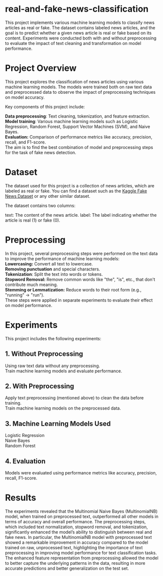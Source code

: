 # real-and-fake-news-classification
This project implements various machine learning models to classify news articles as real or fake. The dataset contains labeled news articles, and the goal is to predict whether a given news article is real or fake based on its content. Experiments were conducted both with and without preprocessing to evaluate the impact of text cleaning and transformation on model performance.
# Project Overview
This project explores the classification of news articles using various machine learning models. The models were trained both on raw text data and preprocessed data to observe the impact of preprocessing techniques on model accuracy.

Key components of this project include:

**Data preprocessing**: Text cleaning, tokenization, and feature extraction.<br/>
**Model training**: Various machine learning models such as Logistic Regression, Random Forest, Support Vector Machines (SVM), and Naive Bayes.<br/>
**Evaluation:** Comparison of performance metrics like accuracy, precision, recall, and F1-score.<br/>
The aim is to find the best combination of model and preprocessing steps for the task of fake news detection.

# Dataset
The dataset used for this project is a collection of news articles, which are labeled as real or fake. You can find a dataset such as the [Kaggle Fake News Dataset](https://www.kaggle.com/datasets/clmentbisaillon/fake-and-real-news-dataset) or any other similar dataset.

The dataset contains two columns:

text: The content of the news article.
label: The label indicating whether the article is real (1) or fake (0).
# Preprocessing
In this project, several preprocessing steps were performed on the text data to improve the performance of machine learning models:
<br/>
**Lowercasing:** Convert all text to lowercase.<br/>
**Removing punctuation** and special characters.<br/>
**Tokenization**: Split the text into words or tokens.<br/>
**Stopword Removal:** Remove common words like "the", "is", etc., that don't contribute much meaning.<br/>
**Stemming or Lemmatization:** Reduce words to their root form (e.g., "running" -> "run").<br/>
These steps were applied in separate experiments to evaluate their effect on model performance.
# Experiments
This project includes the following experiments:

## 1. Without Preprocessing
Using raw text data without any preprocessing.<br/>
Train machine learning models and evaluate performance.<br/>
## 2. With Preprocessing
Apply text preprocessing (mentioned above) to clean the data before training.<br/>
Train machine learning models on the preprocessed data.<br/>
## 3. Machine Learning Models Used<br/>
Logistic Regression<br/>
Naive Bayes<br/>
Random Forest<br/>
## 4. Evaluation
Models were evaluated using performance metrics like accuracy, precision, recall, F1-score.
# Results
The experiments revealed that the Multinomial Naive Bayes (MultinomialNB) model, when trained on preprocessed text, outperformed all other models in terms of accuracy and overall performance. The preprocessing steps, which included text normalization, stopword removal, and tokenization, significantly enhanced the model’s ability to distinguish between real and fake news. In particular, the MultinomialNB model with preprocessed text showed a remarkable improvement in accuracy compared to the model trained on raw, unprocessed text, highlighting the importance of text preprocessing in improving model performance for text classification tasks. The enhanced feature representation from preprocessing allowed the model to better capture the underlying patterns in the data, resulting in more accurate predictions and better generalization on the test set.
